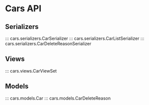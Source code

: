 # Cars API

## Serializers

::: cars.serializers.CarSerializer
::: cars.serializers.CarListSerializer
::: cars.serializers.CarDeleteReasonSerializer

## Views

::: cars.views.CarViewSet

## Models

::: cars.models.Car
::: cars.models.CarDeleteReason